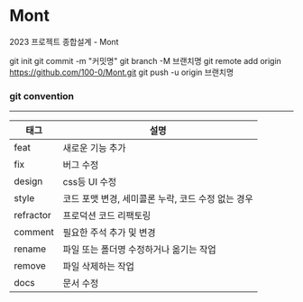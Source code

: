 # Mont
2023 프로젝트 종합설계 - Mont

git init
git commit -m "커밋명"
git branch -M 브랜치명
git remote add origin https://github.com/100-0/Mont.git
git push -u origin 브랜치명

### git convention
----
|태그|설명|
|------|---|
|feat|새로운 기능 추가|
|fix|버그 수정|
|design|css등 UI 수정|
|style|코드 포맷 변경, 세미콜론 누락, 코드 수정 없는 경우|
|refractor|프로덕션 코드 리팩토링|
|comment|필요한 주석 추가 및 변경|
|rename|파일 또는 폴더명 수정하거나 옮기는 작업|
|remove|파일 삭제하는 작업|
|docs|문서 수정|
